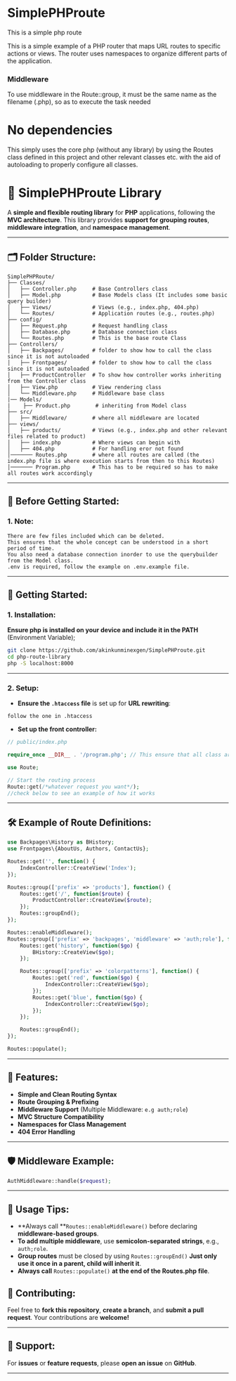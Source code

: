 # SimplePHProute
This is a simple php route

This is a simple example of a PHP router that maps URL routes to specific actions or views. The router uses namespaces to organize different parts of the application.

### Middleware
To use middleware in the Route::group, it must be the same name as the filename (.php), so as to execute the task needed

# No dependencies
This simply uses the core php (without any library) by using the Routes class defined in this project and other relevant classes etc. with the aid of autoloading to properly configure all classes.


# 🚦 **SimplePHProute Library**

A **simple and flexible routing library** for **PHP** applications, following the **MVC architecture**. This library provides **support for grouping routes**, **middleware integration**, and **namespace management**.

---

## 🗂️ **Folder Structure:**

```
SimplePHPRoute/
├── Classes/
│   ├── Controller.php     # Base Controllers class
│   ├── Model.php          # Base Models class (It includes some basic query builder)
│   ├── Views/             # Views (e.g., index.php, 404.php)
│   └── Routes/            # Application routes (e.g., routes.php)
├── config/
│   ├── Request.php        # Request handling class
│   ├── Database.php       # Database connection class
│   └── Routes.php         # This is the base route Class
├── Controllers/
│   ├── Backpages/         # folder to show how to call the class since it is not autoloaded
│   ├── Frontpages/        # folder to show how to call the class since it is not autoloaded
│   ├── ProductController  # To show how controller works inheriting from the Controller class
│   ├── View.php           # View rendering class
│   └── Middleware.php     # Middleware base class
|── Models/
|    ├── Product.php        # inheriting from Model class
├── src/
│   ├── Middleware/        # where all middleware are located
├── views/                  
│   ├── products/          # Views (e.g., index.php and other relevant files related to product)
│   ├── index.php          # Where views can begin with
│   ├── 404.php            # For handling eror not found
│─────── Routes.php        # where all routes are called (the index.php file is where execution starts from then to this Routes)
│─────── Program.php       # This has to be required so has to make all routes work accordingly
```

---

## 🚀 **Before Getting Started:**

### 1. **Note:**

```
There are few files included which can be deleted. 
This ensures that the whole concept can be understood in a short period of time.
You also need a database connection inorder to use the querybuilder from the Model class.
.env is required, follow the example on .env.example file.

```

---

## 🚀 **Getting Started:**

### 1. **Installation:**
**Ensure php is installed on your device and include it in the PATH** (Environment Variable);
```bash
git clone https://github.com/akinkunminexgen/SimplePHProute.git
cd php-route-library
php -S localhost:8000
```

---

### 2. **Setup:**

- **Ensure the **`.htaccess`** file** is set up for **URL rewriting**:

```
follow the one in .htaccess
```

- **Set up the front controller:**

```php
// public/index.php

require_once __DIR__ . '/program.php'; // This ensure that all class are autoloaded

use Route;

// Start the routing process
Route::get(/*whatever request you want*/);
//check below to see an example of how it works
```

---

## 🛠️ **Example of Route Definitions:**

```php
use Backpages\History as BHistory;
use Frontpages\{AboutUs, Authors, ContactUs};

Routes::get('', function() {
    IndexController::CreateView('Index');
});

Routes::group(['prefix' => 'products'], function() {
    Routes::get('/', function($route) {
        ProductController::CreateView($route);
    });
    Routes::groupEnd();
});

Routes::enableMiddleware();
Routes::group(['prefix' => 'backpages', 'middleware' => 'auth;role'], function() {
    Routes::get('history', function($go) {
        BHistory::CreateView($go);
    });

    Routes::group(['prefix' => 'colorpatterns'], function() {
        Routes::get('red', function($go) {
            IndexController::CreateView($go);
        });
        Routes::get('blue', function($go) {
            IndexController::CreateView($go);
        });
    });

    Routes::groupEnd();
});

Routes::populate();
```

---

## 🧬 **Features:**

- **Simple and Clean Routing Syntax**
- **Route Grouping & Prefixing**
- **Middleware Support** (Multiple Middleware: `e.g auth;role`)
- **MVC Structure Compatibility**
- **Namespaces for Class Management**
- **404 Error Handling**

---

## 🛡️ **Middleware Example:**

```php
AuthMiddleware::handle($request);
```

---

## 📌 **Usage Tips:**

- **Always call **`Routes::enableMiddleware()` before declaring **middleware-based groups**.
- **To add multiple middleware**, use **semicolon-separated strings**, e.g., `auth;role`.
- **Group routes** must be closed by using `Routes::groupEnd()` **Just only use it once in a parent, child will inherit it**.
- **Always call** `Routes::populate()` **at the end of the Routes.php file**.


## 🤝 **Contributing:**

Feel free to **fork this repository**, **create a branch**, and **submit a pull request**. Your contributions are **welcome!**

---

## 🙋 **Support:**

For **issues** or **feature requests**, please **open an issue** on **GitHub**.

---

